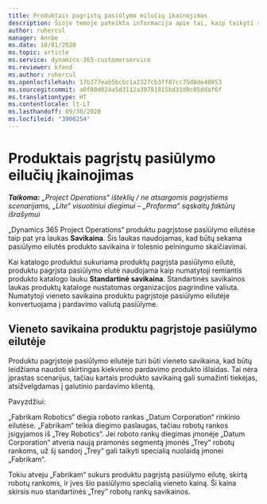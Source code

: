 ```yaml
---
title: Produktais pagrįstų pasiūlymo eilučių įkainojimas
description: Šioje temoje pateikta informacija apie tai, kaip taikyti savikainą produktu pagrįstai pasiūlymo eilutei.
author: ruhercul
manager: Annbe
ms.date: 10/01/2020
ms.topic: article
ms.service: dynamics-365-customerservice
ms.reviewer: kfend
ms.author: ruhercul
ms.openlocfilehash: 17b377eab5bcbc1a2327cb3ff87cc75d8de40953
ms.sourcegitcommit: a0f80d024a5d3112a39781815bd31d0c05ddaf6f
ms.translationtype: HT
ms.contentlocale: lt-LT
ms.lasthandoff: 09/30/2020
ms.locfileid: "3906254"
---
```

# <a name="costing-product-based-quote-lines"></a>Produktais pagrįstų pasiūlymo eilučių įkainojimas

_**Taikoma:** „Project Operations“ išteklių / ne atsargomis pagrįstiems scenarijams, „Lite“ visuotiniui diegimui – „Proforma“ sąskaitų faktūrų išrašymui_


„Dynamics 365 Project Operations“ produktu pagrįstose pasiūlymo eilutėse taip pat yra laukas **Savikaina**. Šis laukas naudojamas, kad būtų sekama pasiūlymo eilutės produkto savikaina ir tolesnio pelningumo skaičiavimai.

Kai katalogo produktui sukuriama produktų pagrįsta pasiūlymo eilutė, produktu pagrįsta pasiūlymo elutė naudojama kaip numatytoji remiantis produkto katalogo lauku **Standartinė savikaina**. Standartinės savikainos laukas produktų kataloge nustatomas organizacijos pagrindine valiuta. Numatytoji vieneto savikaina produktu pagrįstoje pasiūlymo eilutėje konvertuojama į pardavimo valiutą pasiūlyme.

## <a name="unit-cost-on-a-product-based-quote-line"></a>Vieneto savikaina produktu pagrįstoje pasiūlymo eilutėje

Produktu pagrįstoje pasiūlymo eilutėje turi būti vieneto savikaina, kad būtų leidžiama naudoti skirtingas kiekvieno pardavimo produkto išlaidas. Tai nėra įprastas scenarijus, tačiau kartais produkto savikainą gali sumažinti tiekėjas, atsižvelgdamas į galutinio pardavimo klientą.

Pavyzdžiui:

„Fabrikam Robotics“ diegia roboto rankas „Datum Corporation“ rinkinio eilutėse. „Fabrikam“ teikia diegimo paslaugas, tačiau robotų rankos įsigyjamos iš „Trey Robotics“. Jei roboto rankų diegimas įmonėje „Datum Corporation“ atveria naują pramonės segmentą įmonės „Trey“ robotų rankoms, už šį sandorį „Trey“ gali taikyti specialią nuolaidą įmonei „Fabrikam“.

Tokiu atveju „Fabrikam“ sukurs produktu pagrįstą pasiūlymo eilutę, skirtą robotų rankoms, ir įves šio pasiūlymo specialią vieneto kainą. Ši kaina skirsis nuo standartinės „Trey“ robotų rankų savikainos.
